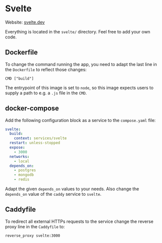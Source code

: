# Svelte

Website: [svelte.dev](https://svelte.dev)

Everything is located in the `svelte/` directory. Feel free to add your own code.

## Dockerfile

To change the command running the app, you need to adapt the last line in the `Dockerfile` to reflect those changes:

```
CMD ["build"]
```

The entrypoint of this image is set to `node`, so this image expects users to supply a path to e.g. a `.js` file in the `CMD`.

## docker-compose

Add the following configuration block as a service to the `compose.yaml` file:

```yaml
svelte:
  build:
    context: services/svelte
  restart: unless-stopped
  expose:
    - 3000
  networks:
    - local
  depends_on:
    - postgres
    - mongodb
    - redis
```

Adapt the given `depends_on` values to your needs. Also change the `depends_on` value of the `caddy` service to `svelte`.

## Caddyfile

To redirect all external HTTPs requests to the service change the reverse proxy line in the `Caddyfile` to:

```
reverse_proxy svelte:3000
```
